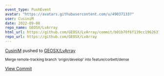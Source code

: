 ```yaml
---
event_type: PushEvent
avatar: "https://avatars.githubusercontent.com/u/49037133?"
user: CusiniM
date: 2022-09-08
repo_name: GEOSX/LvArray
html_url: https://github.com/GEOSX/LvArray/commit/b01b70f6f139cc1962637630e0506d7bf9cd369b
repo_url: https://github.com/GEOSX/LvArray
---
```


<a href='https://github.com/CusiniM' target='_blank'>CusiniM</a> pushed to <a href='https://github.com/GEOSX/LvArray' target='_blank'>GEOSX/LvArray</a>

<small>Merge remote-tracking branch 'origin/develop' into feature/corbett/dense</small>

<a href='https://github.com/GEOSX/LvArray/commit/b01b70f6f139cc1962637630e0506d7bf9cd369b' target='_blank'>View Commit</a>